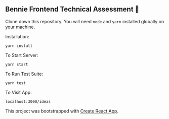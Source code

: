 ## Bennie Frontend Technical Assessment 🚀

Clone down this repository. You will need `node` and `yarn` installed globally on your machine.  

Installation:

`yarn install`  

To Start Server:

`yarn start`  

To Run Test Suite:  

`yarn test`  

To Visit App:

`localhost:3000/ideas`  

This project was bootstrapped with [Create React App](https://github.com/facebook/create-react-app).

